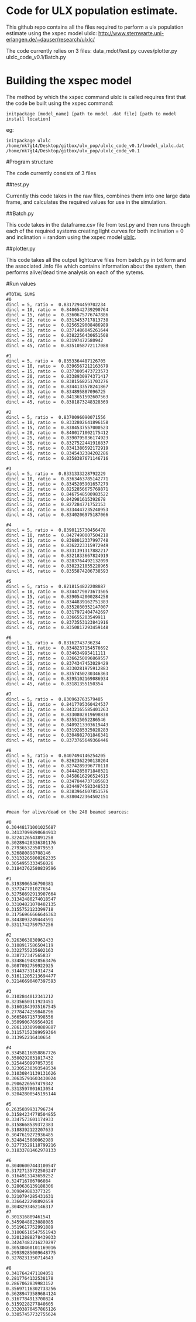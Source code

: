 # Code for ULX population estimate.

This github repo contains all the files required to perform a ulx population estimate using the xspec model ulxlc: http://www.sternwarte.uni-erlangen.de/~dauser/research/ulxlc/

The code currently relies on 3 files:
    data_mdot/test.py
    cuves/plotter.py
    ulxlc_code_v0.1/Batch.py
    
# Building the xspec model

The method by which the xspec command ulxlc is called requires first that the code be built using the xspec command:

    initpackage [model_name] [path to model .dat file] [path to model install location]
eg:

    initpackage ulxlc /home/nk7g14/Desktop/gitbox/ulx_pop/ulxlc_code_v0.1/lmodel_ulxlc.dat /home/nk7g14/Desktop/gitbox/ulx_pop/ulxlc_code_v0.1

#Program structure

The code currently consists of 3 files

##test.py

Currently this code takes in the raw files, combines them into one large data
frame, and calculates the required values for use in the simulation.

##Batch.py

This code takes in the dataframe.csv file from test.py and then runs through each
of the required systems creating light curves for both inclination = 0 and inclination = random
using the xspec model [ulxlc](http://www.sternwarte.uni-erlangen.de/~dauser/research/ulxlc/ "ulxlc").

##plotter.py

This code takes all the output lightcurve files from batch.py in txt form and the associated
.info file which contains information about the system, then performs alive/dead time
analysis on each of the sytems.


#Run values
 	

~~~~
#TOTAL SUMS
#0
dincl = 5, ratio =  0.8317294459702234
dincl = 10, ratio =  0.8406542739290764
dincl = 15, ratio =  0.8360675776747886
dincl = 20, ratio =  0.8313453717813738
dincl = 25, ratio =  0.8256529008486989
dincl = 30, ratio =  0.8371486045261644
dincl = 35, ratio =  0.8382256430651508
dincl = 40, ratio =  0.83197472580942
dincl = 45, ratio =  0.8351058772117088

#1
dincl = 5, ratio =  0.8353364487126705
dincl = 10, ratio =  0.8396567212163679
dincl = 15, ratio =  0.8373005473723573
dincl = 20, ratio =  0.8338930974371417
dincl = 25, ratio =  0.8381568251703276
dincl = 30, ratio =  0.8344133578241867
dincl = 35, ratio =  0.834895887096725
dincl = 40, ratio =  0.8413651592607563
dincl = 45, ratio =  0.8381873248328369

#2
dincl = 5, ratio =  0.8370096090071556
dincl = 10, ratio =  0.8332802641896158
dincl = 15, ratio =  0.8384537557000523
dincl = 20, ratio =  0.8400171002175412
dincl = 25, ratio =  0.8390795036174923
dincl = 30, ratio =  0.8327522441916837
dincl = 35, ratio =  0.8341380592172919
dincl = 40, ratio =  0.8345432384202286
dincl = 45, ratio =  0.8358387671146716

#3
dincl = 5, ratio =  0.8331333228792229
dincl = 10, ratio =  0.8363463785142771
dincl = 15, ratio =  0.8345205901657279
dincl = 20, ratio =  0.8252856675769871
dincl = 25, ratio =  0.8467548500983522
dincl = 30, ratio =  0.842981615392678
dincl = 35, ratio =  0.827284771752153
dincl = 40, ratio =  0.8334447235240953
dincl = 45, ratio =  0.8340206975187066

#4
dincl = 5, ratio =  0.8390115730456478
dincl = 10, ratio =  0.8427490007504218
dincl = 15, ratio =  0.8368012337997748
dincl = 20, ratio =  0.8362223315972949
dincl = 25, ratio =  0.8331391317882217
dincl = 30, ratio =  0.8321833667824919
dincl = 35, ratio =  0.8283764492132099
dincl = 40, ratio =  0.8382321855228965
dincl = 45, ratio =  0.8355874206738593

#5
dincl = 5, ratio =  0.8218154822208887
dincl = 10, ratio =  0.8344779873673505
dincl = 15, ratio =  0.8390542000284258
dincl = 20, ratio =  0.8344839162751383
dincl = 25, ratio =  0.8352030352147007
dincl = 30, ratio =  0.8317972404742697
dincl = 35, ratio =  0.836655203549911
dincl = 40, ratio =  0.8373553123841916
dincl = 45, ratio =  0.8350817293459148

#6
dincl = 5, ratio =  0.83162743736234
dincl = 10, ratio =  0.8348237154576692
dincl = 15, ratio =  0.834634995411111
dincl = 20, ratio =  0.8366250096869557
dincl = 25, ratio =  0.8374347453029429
dincl = 30, ratio =  0.8330281975912883
dincl = 35, ratio =  0.8357450230346363
dincl = 40, ratio =  0.8395102169086934
dincl = 45, ratio =  0.83181355150354

#7
dincl = 5, ratio =  0.830963763579405
dincl = 10, ratio =  0.8417705360424537
dincl = 15, ratio =  0.8432165585401263
dincl = 20, ratio =  0.8330802819698838
dincl = 25, ratio =  0.835515052286546
dincl = 30, ratio =  0.8409213303619443
dincl = 35, ratio =  0.8319285325028283
dincl = 40, ratio =  0.8304982701846341
dincl = 45, ratio =  0.8373765649366446

#8
dincl = 5, ratio =  0.8407494146254205
dincl = 10, ratio =  0.8262362290130204
dincl = 15, ratio =  0.8274289396770118
dincl = 20, ratio =  0.8444285071840321
dincl = 25, ratio =  0.8458616296524615
dincl = 30, ratio =  0.8347044737185683
dincl = 35, ratio =  0.8344974583348533
dincl = 40, ratio =  0.8383964607851576
dincl = 45, ratio =  0.8380422364502151


#mean for alive/dead on the 240 beamed sources:

#0
0.30448171001025687
0.34137099890684913
0.3224126543891258
0.30289420336301176
0.2793653235079553
0.326880898708146
0.33133265800262335
0.3054955333456026
0.31843762580839596

#1
0.3193906546790381
0.337247781027654
0.32750892913907664
0.31342480274018547
0.33104821070402135
0.3155752123399718
0.31756966666646363
0.3443093249444591
0.3311742759757256

#2
0.3263063838962433
0.3108917586504119
0.3322755235602163
0.338737347565837
0.33486194828563476
0.3087092759922925
0.3144373114314734
0.31611205213694477
0.32146690407397593

#3
0.3102844012341212
0.3235650311923451
0.31601843935167545
0.2778474259848796
0.3665867137398556
0.3509906769564026
0.28611038990889887
0.31157152389959364
0.313952216410654

#4
0.33458116858867726
0.3500292031017432
0.3254450997057356
0.32305230393548534
0.31030841139131626
0.30635791603430024
0.2906226567479342
0.3313597001613054
0.32042800545195144

#5
0.2635039931796734
0.31584234778504855
0.3347573601174933
0.3158668539372383
0.3188392122207633
0.3047619272936485
0.3248415080062989
0.32773529118799216
0.31833781462978133

#6
0.30406007443100547
0.31727135722503247
0.3164913143659252
0.324716706706084
0.3280636139188306
0.309849883377325
0.3210794285431631
0.3366422298892659
0.3048293462146317
#7
0.301316889461541
0.3459848823088085
0.3519617752991889
0.31006516547551943
0.32012888278439033
0.34247483216270297
0.30530460101169016
0.29939285009648775
0.3278231350714643

#8
0.3417642471184051
0.2817764132538178
0.2867062839983152
0.35697116302733256
0.36289473589684124
0.3167784913700824
0.3159228277840605
0.33203870457865126
0.33057457732755624
~~~~


